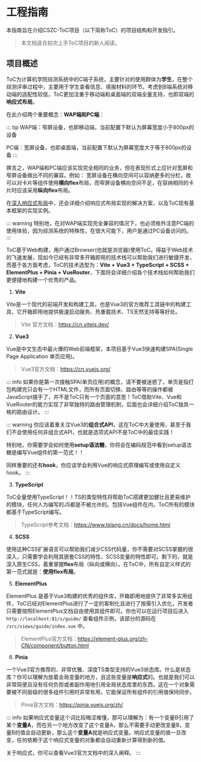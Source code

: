 # 工程指南

本指南旨在介绍CSZC-ToC项目（以下简称ToC）的项目结构和开发指引。

> 本文档适合初次上手ToC项目的新人阅读。

## 项目概述

ToC为计算机学院综测系统中的C端子系统，主要针对的使用群体为**学生**，在整个综测评审过程中，主要用于学生查看信息、填报材料的环节。考虑到B端系统对移动端的适配性较低，ToC更加注重于移动端和桌面端的双端全量支持，也即双端的**响应式布局**。

在此介绍两个重要概念：**WAP端和PC端**：

::: tip
WAP端：窄屏设备，也即移动端，当前配置下默认为屏幕宽度小于800px的设备

PC端：宽屏设备，也即桌面端，当前配置下默认为屏幕宽度大于等于800px的设备
:::

换言之，WAP端和PC端应该实现完全相同的业务，但在表现形式上应针对宽屏和窄屏设备做出不同的兼容。例如：
宽屏设备在横向空间可以容纳更多的分栏，故可以对卡片等组件使用**横向flex**布局，而窄屏设备横向空间不足，在容纳相同的卡片时应该采用**纵向flex**布局。

在[深入响应式布局](#深入响应式布局)中，还会详细介绍响应式布局实现的解决方案，以及ToC现有基本框架的实现实例。

::: warning
特别地，在对WAP端实现完全兼容的情况下，也必须格外注意PC端的使用体验，因为综测系统的特殊性，在很大可能下，用户是通过PC设备访问的。
:::

ToC基于Web构建，用户通过Browser(也就是浏览器)使用ToC。得益于Web技术的飞速发展，现如今已经有非常多开箱即用的技术栈可以帮助我们进行敏捷开发，而基于各方面考虑，ToC的技术选型为：**Vite + Vue3 + TypeScript + SCSS + ElementPlus + Pinia + VueRouter**，下面将会详细介绍各个技术栈如何帮助我们更便捷地构建一个优秀的产品。

1. **Vite**

Vite是一个现代的前端开发和构建工具，也是Vue3的官方推荐工具链中的构建工具，它开箱即用地提供极速启动服务、热重载技术、TS天然支持等等好处。

> Vite 官方文档：https://cn.vitejs.dev/

2. **Vue3**

Vue是中文生态中最火爆的Web前端框架，本项目基于Vue3快速构建SPA(Single Page Application 单页应用)。

> Vue3官方文档：https://cn.vuejs.org/

::: info
如果你是第一次接触SPA(单页应用)的概念，请不要被迷惑了，单页是指打包构建完只会有一个HTML文件，而所有页面切换、路由等等的操作都被JavaScript接手了，并不是ToC只有一个页面的意思！ToC借助Vite、Vue和VueRouter的能力实现了非常独特的路由管理机制，后面也会详细介绍ToC独具一格的路由设计。
:::

::: warning
你应该着重关注Vue3的**组合式API**，这在ToC中大量使用，甚至于我们不会使用任何非组合式API，也就是选项式API不是ToC中的最佳实践！

特别地，你需要学会如何使用**setup语法糖**，你将会在编码规范中看到setup语法糖是编写Vue组件的第一范式！！

同样重要的还有**hook**，你应该学会利用Vue的响应式原理编写或使用自定义hook。
:::

3. **TypeScript**

ToC全量使用TypeScript！！TS的类型特性将帮助ToC搭建更加健壮且更易维护的模块，任何人为编写的JS都是不被允许的。包括Vue组件在内，ToC所有的模块都基于TypeScript编写。

> TypeScript参考文档：https://www.tslang.cn/docs/home.html

4. **SCSS**

使用这种CSS扩展语言可以帮助我们减少CSS代码量，你不需要对SCSS掌握的很深入，只需要学会利用其嵌套CSS的特性、SCSS变量的特性即可。剩下的，就是深入原生CSS，着重掌握**flex**布局（纵向或横向）。在ToC中，所有自定义样式的第一范式就是：**使用flex布局**。

5. **ElementPlus**

ElementPlus 是基于Vue3构建的优秀的组件库，开箱即用地提供了非常多实用组件，ToC已经对ElementPlus进行了一定的客制化且进行了按需引入优化，开发者只需要按照ElementPlus文档自由使用其组件即可。你也可以在运行项目后进入 `http://localhost:81/s/guide/` 查看组件示例，该部分的源码在 `/src/views/guide/index.vue` 中。

> ElementPlus官方文档：https://element-plus.org/zh-CN/component/button.html

6. **Pinia**

一个Vue3官方推荐的、非常优雅、深度TS类型支持的Vue3状态库。什么是状态库？你可以理解为放着全局变量的地方，且这些变量是**响应式**的。也就是我们可以非常简便且没有任何负担或者副作用地引用全局状态库里的东西，这在一个对象需要被不同层级的很多组件引用时非常有用，它能保证所有组件的引用值保持同步。

> Pinia官方文档：https://pinia.vuejs.org/zh/

::: info
如果响应式变量这个词比较晦涩难懂，那可以理解为：有一个变量B引用了某个**变量A**，而在另一个地方改变了这个变量A，那么不需要手动更改变量B，变量B的值会自动更新，那么这个**变量A**就是响应式变量。响应式变量的值一旦改变，任何依赖于这个响应式变量的对象都会自动重新计算得到新的值。

关于响应式，你可以查看Vue3官方文档中的深入阐释。
:::









